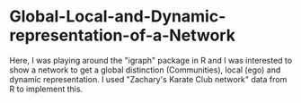 # Global-Local-and-Dynamic-representation-of-a-Network
Here, I was playing around the "igraph" package in R and I was interested to show a network to get a global distinction (Communities), local (ego) and dynamic representation. I used "Zachary's Karate Club network" data from R to implement this.
